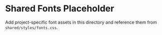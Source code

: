 # Shared Fonts Placeholder

Add project-specific font assets in this directory and reference them from `shared/styles/fonts.css`.
